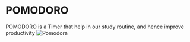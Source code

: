 # POMODORO
POMODORO  is a Timer that help in our study routine, and  hence improve productivity 
![Pomodora](https://user-images.githubusercontent.com/98373232/176906680-bfc0578e-2996-4f26-88f2-6f9263d9f440.png)
